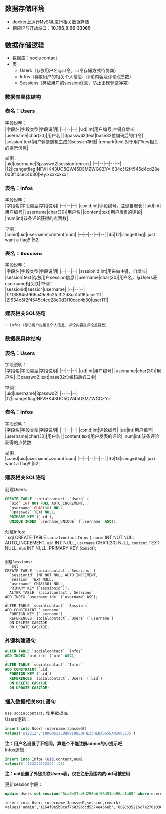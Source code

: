 ## 数据存储环境  
+ docker上运行MySQL进行相关数据存储  
+ 相应IP与开放端口：**10.196.9.96:33069**  
## 数据存储逻辑  
+ 数据库：socialcontact  
+ 表：  
    + Users（存放用户名与口令，口令存储方式待协商）
    + Infos（存放用户的相关个人信息、评论内容及评论点赞数） 
    + Sessions（存放用户的session信息，防止出现登录冲突）  

### 数据表具体结构  
### 表名：Users  
字段说明：  
|字段名|字段类型|字段说明|
|--|--|--|
|uid|int|用户编号,主键自增长|
|username|char(30)|用户名|
|3passwd2|text|base32位编码后的口令|
|session|text|用户登录随机生成的session存储|
|remark|text|对于用户key相关的提示信息|

举例：  
|uid|username|3passwd2|session|remark|
|--|--|--|--|--|
|12|icangetflag|NFVHK43UO5QW45DBMZWGCZY=|634c5f2f4545d4cd28e0d3f10cec4b30|key:xxxxxxxx|

### 表名：Infos  
字段说明：  
|字段名|字段类型|字段说明|
|--|--|--|
|conid|int|评论编号，主键自增长|
|uid|int|用户编号|
|username|char(30)|用户名|
|content|text|用户发表的评论|
|num|int|该条评论获得的点赞数|


举例：  
|conid|uid|username|content|num|
|--|--|--|--|--|
|45|12|icangetflag|I just want a flag!!!|52|

### 表名：Sessions  
字段说明：  
|字段名|字段类型|字段说明|
|--|--|--|
|sessionid|int|用来做主键，自增长|
|session|text|存放用户session信息|
|username|char(30)|用户名，与Users表username相关联|
举例：  
|sessionid|session|username|
|--|--|--|
|1|1138845f966a49c852fc3f2d8ca1bff8|user111|
|2|634c5f2f4545d4cd28e0d3f10cec4b30|user111|


### 建表相关SQL语句 

    + Infos（存访用户的相关个人信息、评论内容及评论点赞数） 

### 数据表具体结构  
### 表名：Users  
字段说明：  
|字段名|字段类型|字段说明|
|--|--|--|
|uid|int|用户编号|
|username|char(30)|用户名|
|3passwd2|text|base32位编码后的口令|


举例：  
|uid|username|3passwd2|
|--|--|--|
|12|icangetflag|NFVHK43UO5QW45DBMZWGCZY=|

### 表名：Infos  
字段说明：  
|字段名|字段类型|字段说明|
|--|--|--|
|conid|int|评论编号|
|uid|int|用户编号|
|username|char(30)|用户名|
|content|text|用户发表的评论|
|num|int|该条评论获得的点赞数|


举例：  
|conid|uid|username|content|num|
|--|--|--|--|--|
|45|12|icangetflag|I just want a flag!!!|52|

### 建表相关SQL语句  
创建Users:  
```sql
CREATE TABLE `socialcontact`.`Users` (
  `uid` INT NOT NULL AUTO_INCREMENT,
  `username` CHAR(30) NULL,
  `3passwd2` TEXT NULL,
  PRIMARY KEY (`uid`),
  UNIQUE INDEX `username_UNIQUE` (`username` ASC));
```

创建Infos:  
​``sql
CREATE TABLE `socialcontact`.`Infos` (
  `conid` INT NOT NULL AUTO_INCREMENT,
  `uid` INT NULL,
  `username` CHAR(30) NULL,
  `content` TEXT NULL,
  `num` INT NULL,
  PRIMARY KEY (`conid`));

```
```

```
创建Sessions:  
​```sql
CREATE TABLE `socialcontact`.`Sessions` (
  `sessionid` INT NOT NULL AUTO_INCREMENT,
  `session` TEXT NULL,
  `username` CHAR(30) NULL,
  PRIMARY KEY (`sessionid`));
  ALTER TABLE `socialcontact`.`Sessions` 
ADD INDEX `username_idx` (`username` ASC);
;
ALTER TABLE `socialcontact`.`Sessions` 
ADD CONSTRAINT `username`
  FOREIGN KEY (`username`)
  REFERENCES `socialcontact`.`Users` (`username`)
  ON DELETE CASCADE
  ON UPDATE CASCADE;
```


### 外键构建语句  
```sql
ALTER TABLE `socialcontact`.`Infos` 
ADD INDEX `uid_idx` (`uid` ASC);
;
ALTER TABLE `socialcontact`.`Infos` 
ADD CONSTRAINT `uid`
  FOREIGN KEY (`uid`)
  REFERENCES `socialcontact`.`Users` (`uid`)
  ON DELETE CASCADE
  ON UPDATE CASCADE;

```
### 插入数据相关SQL语句  
`use socialcontact;` 使用数据库  
Users逻辑：  
```sql
insert into Users (username,3passwd2)
values('u12212','INKEM62JEBQW2IDBEBTHE33HEBXG65BAMZWGCZ35')
```
**注：用户名设置了不相同，算是个不能注册admin的小提示吧**  
Infos逻辑：  
```sql
insert into Infos (uid,content,num)
values(8,'233333333333',52)
```
**注：uid设置了外键关联Users表，仅在注册范围内的uid可被使用**



更新session字段：

```sql
update Users set session="5ca6e37ae8d298bbf66491e496aa1b05" where username="123" and 3passwd2="456";
```



```
insert into Users (username,3passwd2,session,remark)
values('admin','1164f9e5b8cef768396dcd5374e4b6eb','0098b35216c7a270a03688c09ba1244b','key:YkZ0VFBSbHBTMVZUODFia1R0eEU=')
```

